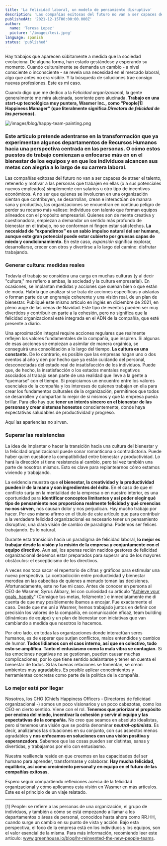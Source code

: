 ```yaml
---
title: 'La felicidad laboral, un modelo de pensamiento disruptivo'
description: 'Las compañías exitosas del futuro no van a ser capaces de atraer el talento, retenerlo y motivar a las personas que trabajen en ellas (o a sus potenciales nuevos empleados) simplemente con salarios u otro tipo de incentivos económicos.'
publishedAt: '2021-12-15T00:00:00.000Z'
author:
  name: 'Teresa Lopez'
  picture: '/images/tesi.jpeg'
language: spanish
status: 'published'
---
```


Hay trabajos que aparecen súbitamente a medida que la sociedad evoluciona. De alguna forma, han estado gestándose y esperando su momento. Cuando culturalmente se demanda un cambio - a nivel consciente o inconsciente - se revela una necesidad en el mercado laboral, algo que antes no era visible. Y la búsqueda de soluciones trae consigo nuevas profesiones. Este es mi caso.

Cuando digo que me dedico a la *Felicidad organizaciona*l, la gente generalmente me mira alucinada, sonriente pero alucinada. **Trabajo en una start-up tecnológica muy puntera, Wasmer Inc., como “People[1] Happiness Manager” (que literalmente significa _Directora de felicidad de las personas_).**

![/images/blog/happy-team-painting.png](/images/blog/happy-team-painting.png)

### Este artículo pretende adentrarse en la transformación que ya experimentan algunos departamentos de Recursos Humanos hacia una perspectiva centrada en las personas. O cómo estos puestos de trabajo comienzan a enfocarse más en en el bienestar de los equipos y en que los individuos alcancen sus metas con alegría a lo largo de su carrera laboral.

Las compañías exitosas del futuro no van a ser capaces de atraer el talento, retenerlo y motivar a las personas que trabajen en ellas (o a sus potenciales nuevos empleados) simplemente con salarios u otro tipo de incentivos económicos. A no ser que quienes se involucran en una organización sientan que contribuyen, se desarrollan, crean e interactúan de manara sana y productiva, las organizaciones se encuentran en continuo peligro de perder su recurso más valioso: individuos con talento que forman equipos alineados con el propósito empresarial. Quienes son de mente creativa y cuestionadora, empiezan a demandar un sentido más profundo de bienestar en el trabajo, no se conforman ni fingen estar satisfechos. **La necesidad de “expandirnos” es un sabio impulso natural del ser humano, aunque este gran potencial puede estar cubierto por gruesas capas de miedo y condicionamiento.** En este caso, _expansión_ significa explorar, desarrollarse, crecer con otros y divertirse a lo largo del camino: disfrutar trabajando.

### Generar cultura: medidas reales

Todavía el trabajo se considera una carga en muchas culturas (y al decir "cultura," me refiero a ambas, la sociedad y la cultura empresarial). En ocasiones, se implantan medidas y acciones que suenan bien o que están de moda. Habría que analizar si se trata de acciones específicas y aisladas o forman parte de un engranaje coherente y una visión real, de un plan de bienestar. Publiqué este mismo artículo en inglés en diciembre de 2021, en pleno auge de las cenas de Navidad. Este tipo de eventos pueden ser muy divertidos y contribuir en parte a la cohesión, pero no significa que la felicidad organizacional esté integrada en el ADN de la compañía, que esté presente a diario.

Una aproximación integral require acciones regulares que realmente reflejen los valores fundamentales de la compañía, que inspiren. Si algunas de esas acciones se empiezan a asimilar de manera orgánica, se conseguirá una consolidación a lo largo del tiempo. **La cultura es una constante.** De lo contrario, es posible que las empresas hagan uno o dos eventos al año y den por hecho que ya están cuidando del personal, desconectadas del estado real de insatisfacción de los individuos. Puede que, de hecho, la insatisfacción o los estados mentales negativos asociados al trabajo sean parte de una realidad que lleve a la gente a “quemarse” con el tiempo. Si propiciamos un encuentro entre los valores esenciales de la compañía y los intereses de quienes trabajan en ella para crear los fundamentos culturales de la organización, permitimos que todos se desarrollen y compartan lo mejor de sí mismos y que la empresa pueda brillar. Para ello hay que **tener un interés sincero en el bienestar de las personas y crear sistemas honestos** conscientemente, donde haya expectativas saludables de productividad y progreso.

Aquí las apariencias no sirven.

### Superar las resistencias

La idea de implantar o hacer la transición hacia una cultura del bienestar y la felicidad organizacional puede sonar romanticona o contradictoria. Puede haber quien cuestione la compatibilidad entre bienestar y productividad. Lo hará la dirección si tiene resistencia al cambio, pero tal vez también una parte de nosotros mismos. Esto es clave para replantearnos cómo estamos viviendo y trabajando.

La evidencia muestra que **el bienestar, la creatividad y la productividad pueden ir de la mano y son ingredientes del éxito.** En el caso de que el conflicto surja en la mentalidad de la empresa o en nuestro interior, es una oportunidad para **identificar conceptos limitantes y así poder elegir qué tipo de pensamiento nos proporciona realmente felicidad y qué creencias no nos sirven,** nos causan dolor y nos perjudican. Hay mucho trabajo por hacer. Por eso mismo afirmo en el título de este artículo que para contribuir a la verdadera felicidad organizacional es necesario tener un pensamiento disruptivo, una clara visión de cambio de paradigma. Podemos ser felices trabajando. Es lo natural.

Durante esta transición hacia un paradigma de felicidad laboral, **lo mejor es trabajar desde la visión y la misión de la empresa y conjuntamente con el equipo directivo**. Aun así, los apenas recién nacidos gestores de felicidad organizacional debemos estar preparados para superar uno de los mayores obstáculos: el escepticismo de los directivos.

A veces nos toca sacar el repertorio de cifras y gráficos para estimular una nueva perspectiva. La contradicción entre productividad y bienestar merodea en las cabecitas de quienes a menudo toman las decisiones. Afortunadamente, este no fue mi caso. Antes de conocer en persona al CEO de Wasmer, Syrus Akbary, leí con curiosidad su artículo "[Achieve your goals, happily](https://syrusakbary.medium.com/achieve-your-goals-happily-e2f82663bda)" (Consigue tus metas, felizmente ) e inmediatamente me di cuenta de que muy posiblemente íbamos a encajar. Fue exactamente el caso. Desde que me uní a Wasmer, hemos trabajado juntos en definir con precisión los valores de la compañía, en comunicación eficaz, team building (dinámicas de equipo) y un plan de bienestar con iniciativas que van cambiando a medida que nosotros lo hacemos.

Por otro lado, en todas las organizaciones donde interactúan seres humanos, es de esperar que surjan conflictos, malos entendidos y cambios de humor. **Todos lidiamos con el caos interno, así que en colectivo, todo esto se amplifica. Tanto el entusiasmo como la mala vibra se contagian.** Si las emociones negativas no se gestionan, pueden causar muchas complicaciones; por lo que tiene sentido adelantarse y tener en cuenta el bienestar de todos. Si las buenas relaciones se fomentan, se crean ambientes muy agradables. Es posible aplicar conocimientos y herramientas concretas como parte de la política de la compañía.

### Lo mejor está por llegar

Nosotros, los CHO (Chiefs Happiness Officers - Directores de felicidad organizacional -) somos un poco visionarios y un poco cabezotas, como los CEO en cierto sentido. Viene con el rol. **Tenemos que priorizar el propósito por encima del miedo, incentivar la cohesión y servir al equipo y las expectativas de la compañía.** No creo que seamos en absoluto idealistas, pero sí tenemos una visión que se podría denominar **_neutral-optimista_.** Es decir, analizamos las situaciones en su conjunto, con sus aspectos menos agradables y **nos enfocamos en soluciones con una visión positiva y esperanzadora.** Sabemos que las cosas pueden ser distintas, sanas y divertidas, y trabajamos por ello con entusiasmo.

Nuestra resiliencia reside en que creemos en las capacidades del ser humano para aprender, transformarse y colaborar. **Hay mucha felicidad, equilibrio, así como crecimiento personal y en equipo en el futuro de las compañías exitosas.**

Espero seguir compartiendo reflexiones acerca de la felicidad organizacional y cómo aplicamos esta visión en Wasmer en más articulos. Este es el principio de un viaje relatado.

---

<div id="people">
  [1] People: se refiere a las personas de una organización, el grupo de individuos, y también a cómo se está empezando a llamar a los departamentos o áreas de personal, conocidos hasta ahora como RR.HH, cuando surge un cambio en su punto de vista y acción.  Bajo esta perspectiva, el foco de la empresa está en los individuos y los equipos, son el valor esencial de la misma. Para más información, recomiendo leer este articulo: <a href="https://www.greenhouse.io/blog/hr-reinvented-the-new-people-teams" target="_blank">www.greenhouse.io/blog/hr-reinvented-the-new-people-teams</a>.
</div>

